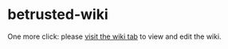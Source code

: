 # betrusted-wiki

One more click: please [visit the wiki tab](https://github.com/betrusted-io/betrusted-wiki/wiki) to view and edit the wiki.
